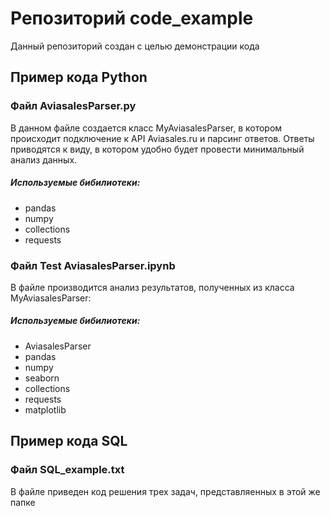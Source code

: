 Репозиторий code_example
=====================
Данный репозиторий создан с целью демонстрации кода

Пример кода Python
-----------------------------------
### Файл AviasalesParser.py

В данном файле создается класс MyAviasalesParser, в котором происходит подключение к API Aviasales.ru и парсинг ответов. Ответы приводятся к виду, в котором удобно будет провести минимальный анализ данных.

##### Используемые бибилиотеки:
* pandas
* numpy
* collections
* requests

### Файл Test AviasalesParser.ipynb

В файле производится анализ результатов, полученных из класса MyAviasalesParser:

##### Используемые бибилиотеки:
* AviasalesParser
* pandas
* numpy
* seaborn
* collections
* requests
* matplotlib

Пример кода SQL
-----------------------------------
### Файл SQL_example.txt

В файле приведен код решения трех задач, представляенных в этой же папке

